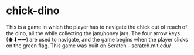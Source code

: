 # chick-dino
This is a game in which the player has to navigate the chick out of reach of the dino, all the while collecting the jam/honey jars.
The four arrow keys (⬆⬇➡⬅) are used to navigate, and the game begins when the player clicks on the green flag.
This game was built on Scratch - scratch.mit.edu/
